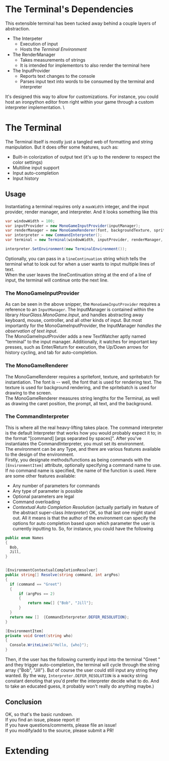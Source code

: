 # The Terminal's Dependencies
This extensible terminal has been tucked away behind a couple layers of abstraction.
 * The Interpeter 
   + Execution of input
   + Hosts the *Terminal Environment*
 * The RenderManager
   + Takes measurements of strings
   + It is intended for implementors to also render the terminal here
 * The InputProvider
   + Reports text changes to the console
   + Parses input text into words to be consumed by the terminal and interpreter
   
It's designed this way to allow for customizations. For instance, you could host an ironpython
editor from right within your game through a custom interpreter implementation. \

# The Terminal
The Terminal itself is mostly just a tangled web of formatting and string manipulation.
But it does offer some features, such as:
  * Built-in colorization of output text (it's up to the renderer to respect the color settings)
  * Multiline input support
  * Input auto-completion
  * Input history

## Usage
Instantiating a terminal requires only a `maxWidth` integer, and the input provider, render manager, and interpreter.
And it looks something like this
```cs
var windowWidth = 100;
var inputProvider = new MonoGameInputProvider(inputManager);
var renderManager = new MonoGameRenderer(font, backgroundTexture, spriteBatch);
var interpreter = new CommandInterpreter();
var terminal = new Terminal(windowWidth, inputProvider, renderManager, interpreter);

interpreter.SetEnvironment(new TerminalEnvironment());
```
Optionally, you can pass in a `lineContinuation` string which tells the terminal what to look out for when a user wants
to input multiple lines of text. \
When the user leaves the lineContinuation string at the end of a line of input, the terminal will continue onto the next line.

### The MonoGameInputProvider
As can be seen in the above snipper, the `MonoGameInputProvider` requires a reference to an `InputManager`.
The InputManager is contained within the library *HourGlass.MonoGame.Input*, and handles abstracting away keyboard, mouse,
controller, and all other kinds of input. But most importantly for the MonoGameInputProvider, the InputManager
*handles the observation of text input*. \
The MonoGameInputProvider adds a new TextWatcher aptly named "terminal" to the input manager. Additionally, it watches for
important key presses, such as Enter/Return for execution, the Up/Down arrows for history cycling, and tab for auto-completion.

### The MonoGameRenderer
The MonoGameRenderer requires a spritefont, texture, and spritebatch for instantiation. The font is -- well, the font that
is used for rendering text. The texture is used for background rendering, and the spritebatch is used for drawing to
the screen. \
The MonoGameRenderer measures string lengths for the Terminal, as well as drawing the caret position, the prompt, all text,
and the background.

### The CommandInterpreter
This is where all the real heavy-lifting takes place. The command interpreter is the default Interpreter that works how you
would probably expect it to; in the format "[command] [args separated by spaces]". After you've instantiates the
CommandInterpreter, you must set its environment. \
The environment can be any Type, and there are various features available to the design of the environment. \
Firstly, you designate methods/functions as being commands with the `[EnvironmentItem]` attribute, optionally specifying
a command name to use. If no command name is specified, the name of the function is used. Here are some other features
available:
 *  Any number of parameters for commands
 *  Any type of parameter is possible
 *  Optional parameters are legal
 *  Command overloading
 *  *Contextual Auto Completion Resolution* (actually partially im feature of the abstract super-class *Interpreter*)
OK, so that last one might stand out. All it means is that the author of the environment can specify the options
for auto completion based upon which parameter the user is currently inputting to. So, for instance, you could have
the following
```cs
public enum Names
{
  Bob,
  Jill,
}


[EnvironmentContextualCompletionResolver]
public string[] Resolve(string command, int argPos)
{
  if (command == "Greet")
  {
      if (argPos == 2)
      {
          return new[] {"Bob", "Jill"};
      }
  }
  return new []  {CommandInterpreter.DEFER_RESOLUTION};
}

[EnvironmentItem]
private void Greet(string who)
{
  Console.WriteLine(&"Hello, {who}");
}
```

Then, if the user has the following currently input into the terminal "Greet " and they trigger auto-completion,
the terminal will cycle through the string array {"Bob", "Jill"}. But of course the user could still input
any string they wanted. By the way, `Interpreter.DEFER_RESOLUTION` is a wacky
string constant denoting that you'd prefer the interpreter decide what to do. And to take an educated guess,
it probably won't really do anything maybe.)

## Conclusion
OK, so that's the basic rundown. \
If you find an issue, please report it! \
If you have questions/comments, please file an issue! \
If you modify/add to the source, please submit a PR!


# Extending
